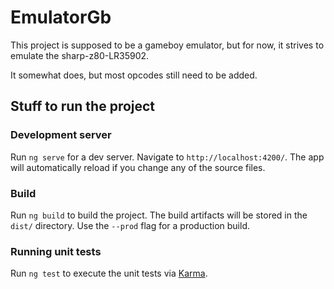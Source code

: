 # EmulatorGb

This project is supposed to be a gameboy emulator, but for now, it strives to emulate the sharp-z80-LR35902.

It somewhat does, but most opcodes still need to be added.

## Stuff to run the project
### Development server

Run `ng serve` for a dev server. Navigate to `http://localhost:4200/`. The app will automatically reload if you change any of the source files.

### Build

Run `ng build` to build the project. The build artifacts will be stored in the `dist/` directory. Use the `--prod` flag for a production build.

### Running unit tests

Run `ng test` to execute the unit tests via [Karma](https://karma-runner.github.io).